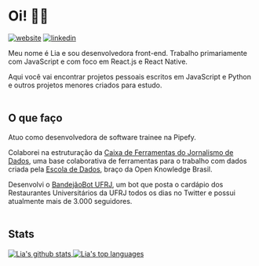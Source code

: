 # Oi! 👋🏾 
[![website](https://img.shields.io/badge/Website/Portfolio-liaporto-green?style=flat-square)](https://liaporto.github.io/)
[![linkedin](https://img.shields.io/badge/LinkedIn-Lia_Barcellos-blue?style=flat-square)](https://www.linkedin.com/in/lia-barcellos/)

Meu nome é Lia e sou desenvolvedora front-end. Trabalho primariamente com JavaScript e com foco em React.js e React Native.

Aqui você vai encontrar projetos pessoais escritos em JavaScript e Python e outros projetos menores criados para estudo.
<br />
<br />

## O que faço
<!--- 🔭 Atualmente estou trabalhando em - Melhorias na ferramenta de cálculo de C.R para a Escola de Comunicação da UFRJ, o [CalculaECO](http://calcula-eco.herokuapp.com/)-->
<!-- - 🌱 Atualmente estou estudando - React.js, Node.js e integração de processos
- 💬 Pergunte-me sobre - CSS3, Sass, React.js, Zendesk Curlybars -->
Atuo como desenvolvedora de software trainee na Pipefy.

Colaborei na estruturação da [Caixa de Ferramentas do Jornalismo de Dados](https://github.com/escola-de-dados/toolkit_ddj), uma base colaborativa de ferramentas para o trabalho com dados criada pela [Escola de Dados](https://github.com/escola-de-dados), braço da Open Knowledge Brasil.

Desenvolvi o [BandejãoBot UFRJ](https://github.com/liaporto/bandejaobot-ufrj), um bot que posta o cardápio dos Restaurantes Universitários da UFRJ todos os dias no Twitter e possui atualmente mais de 3.000 seguidores.
<br />
<br />

## Stats
 <a href="https://github.com/anuraghazra/github-readme-stats">
 <img src="https://github-readme-stats.vercel.app/api?username=liaporto&count_private=true&include_all_commits=true&theme=buefy&hide=issues,contribs&show_icons=true" alt="Lia's github stats" align="center"/>
 </a>
 <a href="https://github.com/anuraghazra/github-readme-stats">
 <img src="https://github-readme-stats.vercel.app/api/top-langs/?username=liaporto&layout=compact&hide=c%23&theme=buefy" alt="Lia's top languages" align="center"/>
 </a>

<br />
<br />
